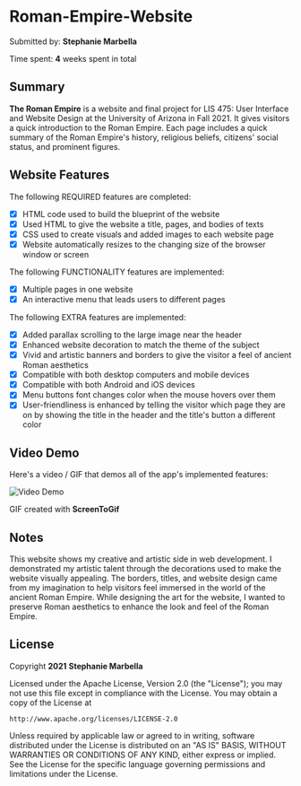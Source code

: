 # Roman-Empire-Website

Submitted by: **Stephanie Marbella**

Time spent: **4** weeks spent in total

## Summary

**The Roman Empire** is a website and final project for LIS 475: User Interface and Website Design at the University of Arizona in Fall 2021. It gives visitors a quick introduction to the Roman Empire. Each page includes a quick summary of the Roman Empire's history, religious beliefs, citizens' social status, and prominent figures.

## Website Features

The following REQUIRED features are completed:
- [x] HTML code used to build the blueprint of the website
- [x] Used HTML to give the website a title, pages, and bodies of texts
- [x] CSS used to create visuals and added images to each website page
- [x] Website automatically resizes to the changing size of the browser window or screen

The following FUNCTIONALITY features are implemented:
- [x] Multiple pages in one website
- [x] An interactive menu that leads users to different pages

The following EXTRA features are implemented:
- [x] Added parallax scrolling to the large image near the header
- [x] Enhanced website decoration to match the theme of the subject
- [x] Vivid and artistic banners and borders to give the visitor a feel of ancient Roman aesthetics
- [x] Compatible with both desktop computers and mobile devices
- [x] Compatible with both Android and iOS devices
- [x] Menu buttons font changes color when the mouse hovers over them
- [x] User-friendliness is enhanced by telling the visitor which page they are on by showing the title in the header and the title's button a different color

## Video Demo

Here's a video / GIF that demos all of the app's implemented features:

<img src='https://i.imgur.com/qUFCLPO.gif' title='Video Demo' width='' alt='Video Demo' />

GIF created with **ScreenToGif**

## Notes

This website shows my creative and artistic side in web development. I demonstrated my artistic talent through the decorations used to make the website visually appealing. The borders, titles, and website design came from my imagination to help visitors feel immersed in the world of the ancient Roman Empire. While designing the art for the website, I wanted to preserve Roman aesthetics to enhance the look and feel of the Roman Empire.

## License

Copyright **2021** **Stephanie Marbella**

Licensed under the Apache License, Version 2.0 (the "License");
you may not use this file except in compliance with the License.
You may obtain a copy of the License at

    http://www.apache.org/licenses/LICENSE-2.0

Unless required by applicable law or agreed to in writing, software
distributed under the License is distributed on an "AS IS" BASIS,
WITHOUT WARRANTIES OR CONDITIONS OF ANY KIND, either express or implied.
See the License for the specific language governing permissions and
limitations under the License.
